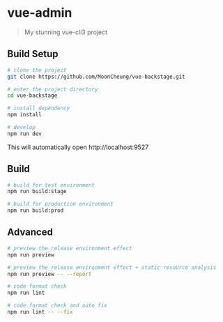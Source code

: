# vue-admin

> My stunning vue-cli3 project

## Build Setup

```bash
# clone the project
git clone https://github.com/MoonCheung/vue-backstage.git

# enter the project directory
cd vue-backstage

# install dependency
npm install

# develop
npm run dev
```

This will automatically open http://localhost:9527

## Build

```bash
# build for test environment
npm run build:stage

# build for production environment
npm run build:prod
```

## Advanced

```bash
# preview the release environment effect
npm run preview

# preview the release environment effect + static resource analysis
npm run preview -- --report

# code format check
npm run lint

# code format check and auto fix
npm run lint -- --fix
```
